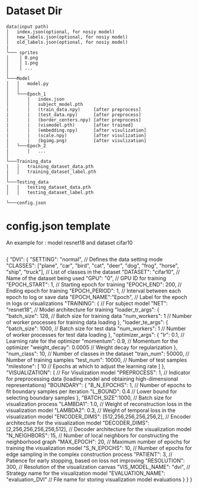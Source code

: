 # Dataset Dir
```
data(input path)
│   index.json(optional, for nosiy model)
│   new_labels.json(optional, for nosiy model) 
│   old_labels.json(optional, for nosiy model)
|
└─── sprites
│    │ 0.png
│    │ 1.png
│    │ ...
│
└───Model
│   │   model.py
│   │
│   └───Epoch_1
│       │   index.json
│       │   subject_model.pth
|       |   (train_data.npy)     [after preprocess]
|       |   (test_data.npy)      [after preprocess]
|       |   (border_centers.npy) [after preprocess]
|       |   (vismodel.pth)       [after trained]
|       |   (embedding.npy)      [after visulization]
|       |   (scale.npy)          [after visulization]
|       |   (bgimg.png)          [after visulization]
│   └───Epoch_2
|       |   ...
│   
└───Training_data
|   │   training_dataset_data.pth
|   │   training_dataset_label.pth
│   
└───Testing_data
│   │   testing_dataset_data.pth
│   │   testing_dataset_label.pth

└───config.json
```
# config.json template
An example for : model resnet18 and dataset cifar10
```
```
{
    "DVI": {
        "SETTING": "normal", // Defines the data setting mode
        "CLASSES": ["plane", "car", "bird", "cat", "deer", "dog", "frog", "horse", "ship", "truck"], // List of classes in the dataset
        "DATASET": "cifar10", // Name of the dataset being used
        "GPU": "0", // GPU ID for training
        "EPOCH_START": 1, // Starting epoch for training
        "EPOCH_END": 200, // Ending epoch for training
        "EPOCH_PERIOD": 1, // Interval between each epoch to log or save data
        "EPOCH_NAME":"Epoch", // Label for the epoch in logs or visualizations
        "TRAINING": { // For subject model
            "NET": "resnet18",   // Model architecture for training
            "loader_tr_args": {
                "batch_size": 128, // Batch size for training data
                "num_workers": 1 // Number of worker processes for training data loading
            },
            "loader_te_args": {
                "batch_size": 1000, // Batch size for test data
                "num_workers": 1 // Number of worker processes for test data loading
            },
            "optimizer_args": {
                "lr": 0.1, // Learning rate for the optimizer
                "momentum": 0.9, // Momentum for the optimizer
                "weight_decay": 0.0005 // Weight decay for regularization
            },
            "num_class": 10, // Number of classes in the dataset
            "train_num": 50000, // Number of training samples
            "test_num": 10000, // Number of test samples
            "milestone": [
                10 // Epochs at which to adjust the learning rate
            ]
        },
        "VISUALIZATION": { // For Visulization model
            "PREPROCESS": 1, // Indicator for preprocessing data (loading model and obtaining high-dimensional representations)
            "BOUNDARY": {
                "B_N_EPOCHS": 1, // Number of epochs to fit boundary samples per iteration
                "L_BOUND": 0.4 // Lower bound for selecting boundary samples
            },
            "BATCH_SIZE":1000, // Batch size for visualization process
            "LAMBDA1": 1.0, // Weight of reconstruction loss in the visualization model
            "LAMBDA2": 0.3, // Weight of temporal loss in the visualization model
            "ENCODER_DIMS": [512,256,256,256,256,2],  // Encoder architecture for the visualization model
            "DECODER_DIMS": [2,256,256,256,256,512],  // Decoder architecture for the visualization model
            "N_NEIGHBORS": 15, // Number of local neighbors for constructing the neighborhood graph
            "MAX_EPOCH": 20,  // Maximum number of epochs for training the visualization model
            "S_N_EPOCHS": 10, // Number of epochs for edge sampling in the complex construction process
            "PATIENT": 3, // Patience for early stopping, based on loss not improving
            "RESOLUTION": 300, // Resolution of the visualization canvas
            "VIS_MODEL_NAME": "dvi",  // Strategy name for the visualization model
            "EVALUATION_NAME": "evaluation_DVI" // File name for storing visualization model evaluations
        }
    }
}


```

```
